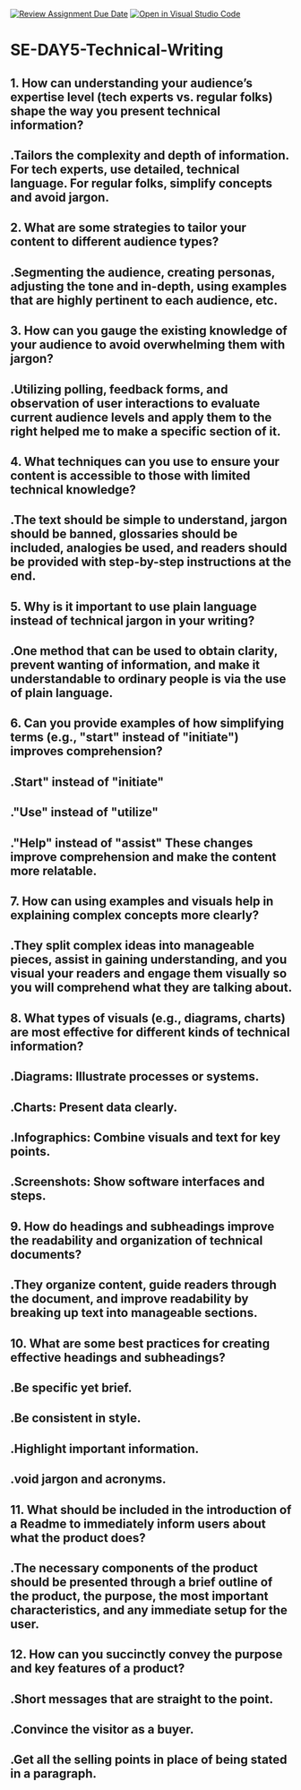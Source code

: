 [![Review Assignment Due Date](https://classroom.github.com/assets/deadline-readme-button-22041afd0340ce965d47ae6ef1cefeee28c7c493a6346c4f15d667ab976d596c.svg)](https://classroom.github.com/a/zsAR-pyY)
[![Open in Visual Studio Code](https://classroom.github.com/assets/open-in-vscode-2e0aaae1b6195c2367325f4f02e2d04e9abb55f0b24a779b69b11b9e10269abc.svg)](https://classroom.github.com/online_ide?assignment_repo_id=18472925&assignment_repo_type=AssignmentRepo)
# SE-DAY5-Technical-Writing
## 1. How can understanding your audience’s expertise level (tech experts vs. regular folks) shape the way you present technical information?
## .Tailors the complexity and depth of information. For tech experts, use detailed, technical language. For regular folks, simplify concepts and avoid jargon.

## 2. What are some strategies to tailor your content to different audience types?
## .Segmenting the audience, creating personas, adjusting the tone and in-depth, using examples that are highly pertinent to each audience, etc.

## 3. How can you gauge the existing knowledge of your audience to avoid overwhelming them with jargon?
## .Utilizing polling, feedback forms, and observation of user interactions to evaluate current audience levels and apply them to the right helped me to make a specific section of it.

## 4. What techniques can you use to ensure your content is accessible to those with limited technical knowledge?
## .The text should be simple to understand, jargon should be banned, glossaries should be included, analogies be used, and readers should be provided with step-by-step instructions at the end.

## 5. Why is it important to use plain language instead of technical jargon in your writing?
## .One method that can be used to obtain clarity, prevent wanting of information, and make it understandable to ordinary people is via the use of plain language.

## 6. Can you provide examples of how simplifying terms (e.g., "start" instead of "initiate") improves comprehension?
## .Start" instead of "initiate"
## ."Use" instead of "utilize"
## ."Help" instead of "assist" These changes improve comprehension and make the content more relatable.

## 7. How can using examples and visuals help in explaining complex concepts more clearly?
## .They split complex ideas into manageable pieces, assist in gaining understanding, and you visual your readers and engage them visually so you will comprehend what they are talking about.

## 8. What types of visuals (e.g., diagrams, charts) are most effective for different kinds of technical information?
## .Diagrams: Illustrate processes or systems.
## .Charts: Present data clearly.
## .Infographics: Combine visuals and text for key points.
## .Screenshots: Show software interfaces and steps.

## 9. How do headings and subheadings improve the readability and organization of technical documents?
## .They organize content, guide readers through the document, and improve readability by breaking up text into manageable sections.

## 10. What are some best practices for creating effective headings and subheadings?
## .Be specific yet brief. 
## .Be consistent in style.
## .Highlight important information. 
## .void jargon and acronyms.

## 11. What should be included in the introduction of a Readme to immediately inform users about what the product does?
## .The necessary components of the product should be presented through a brief outline of the product, the purpose, the most important characteristics, and any immediate setup for the user.

## 12. How can you succinctly convey the purpose and key features of a product?
## .Short messages that are straight to the point.
## .Convince the visitor as a buyer. 
## .Get all the selling points in place of being stated in a paragraph.
